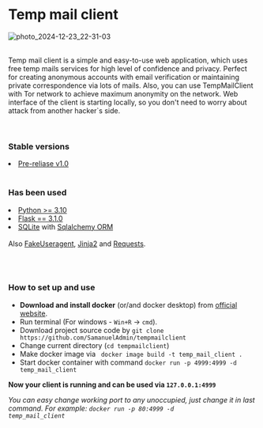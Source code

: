 <h1>Temp mail client</h1>

![photo_2024-12-23_22-31-03](https://github.com/user-attachments/assets/b81a79df-1dd9-46fa-ba24-95675c9b8b47)
<br><br>

Temp mail client is a simple and easy-to-use web application, 
which uses free temp mails services for high level of confidence and privacy. Perfect for creating anonymous 
accounts with email verification or maintaining private correspondence via lots of mails.
Also, you can use TempMailClient with Tor network to achieve maximum anonymity on the network.
Web interface of the client is starting locally, so you don't need to worry about attack from
another hacker`s side.


<br>
<h3>Stable versions</h3>
<li><a href="https://github.com/SamanuelAdmin/tempmailclient/releases/tag/v1.0">Pre-reliase v1.0</a></li>

<br>
<h3>Has been used</h3>
<li><a href="https://python.org">Python >= 3.10</a></li>
<li><a href="https://flask.palletsprojects.com/en/stable/">Flask == 3.1.0</a></li>
<li><a href="https://www.sqlite.org/">SQLite</a> with <a href="https://www.sqlalchemy.org/">Sqlalchemy ORM</a></li>
<br>
Also <a href="https://pypi.org/project/fake-useragent/">FakeUseragent</a>, <a href="https://pypi.org/project/Jinja2/">Jinja2</a> and <a href="https://pypi.org/project/requests/">Requests</a>.

<br><br>
<h3>How to set up and use</h3>

<ul>

<li><strong>Download and install docker</strong> (or/and docker desktop) from <a href="https://www.docker.com/">official website</a>.</li>
<li>Run terminal (For windows - <code>Win+R</code> -> <code>cmd</code>).</li>
<li>Download project source code by <code>git clone https://github.com/SamanuelAdmin/tempmailclient</code></li>
<li>Change current directory (<code>cd tempmailclient</code>)</li>
<li>Make docker image via <code> docker image build -t temp_mail_client . </code></li>
<li>Start docker container with command <code>docker run -p 4999:4999 -d temp_mail_client</code></li>

</ul>
<strong>Now your client is running and can be used via <code>127.0.0.1:4999</code></strong>


<i> You can easy change working port to any unoccupied, just change it in last command. For example: <code>docker run -p 80:4999 -d temp_mail_client</code></i>
